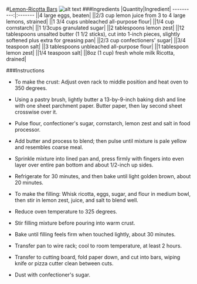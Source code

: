 #[Lemon-Ricotta Bars](http://food52.com/recipes/13861-lemon-ricotta-bars)
![alt text](https://images.food52.com/kHut-255HQCzQAdpMWmNh_VR2tE=/753x502/33ce692c-a16b-4659-bef8-fa223096f814--food52_01-30-12-1994.jpg)
###Ingredients
|Quantity|Ingredient|
----------:|:-------
||4 large eggs, beaten|
||2/3 cup lemon juice from 3 to 4 large lemons, strained|
||1 3/4 cups unbleached all-purpose flour|
||1/4 cup cornstarch|
||1 1/3cups granulated sugar|
||2 tablespoons lemon zest|
||12 tablespoons unsalted butter (1 1/2 sticks), cut into 1-inch pieces, slightly softened plus extra for greasing pan|
||2/3 cup confectioners' sugar|
||3/4 teaspoon salt|
||3 tablespoons unbleached all-purpose flour|
||1 tablespoon lemon zest|
||1/4 teaspoon  salt|
||8oz (1 cup) fresh whole milk Ricotta, drained|

###Instructions

* To make the crust: Adjust oven rack to middle position and heat oven to 350 degrees.

* Using a pastry brush, lightly butter a 13-by-9-inch baking dish and line with one sheet parchment paper. Butter paper, then lay second sheet crosswise over it.

* Pulse flour, confectioner's sugar, cornstarch, lemon zest and salt in food processor.

* Add butter and process to blend; then pulse until mixture is pale yellow and resembles coarse meal.

* Sprinkle mixture into lined pan and, press firmly with fingers into even layer over entire pan bottom and about 1/2-inch up sides.

* Refrigerate for 30 minutes, and then bake until light golden brown, about 20 minutes.

* To make the filling: Whisk ricotta, eggs, sugar, and flour in medium bowl, then stir in lemon zest, juice, and salt to blend well.

* Reduce oven temperature to 325 degrees.

* Stir filling mixture before pouring into warm crust.

* Bake until filling feels firm when touched lightly, about 30 minutes.

* Transfer pan to wire rack; cool to room temperature, at least 2 hours.

* Transfer to cutting board, fold paper down, and cut into bars, wiping knife or pizza cutter clean between cuts.

* Dust with confectioner's  sugar.